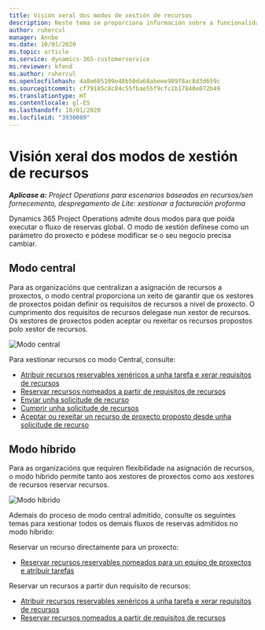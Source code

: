 ```yaml
---
title: Visión xeral dos modos de xestión de recursos
description: Neste tema se proporciona información sobre a funcionalidade de xestión de recursos en Dynamics 365 Project Operations.
author: ruhercul
manager: Annbe
ms.date: 10/01/2020
ms.topic: article
ms.service: dynamics-365-customerservice
ms.reviewer: kfend
ms.author: ruhercul
ms.openlocfilehash: 4a8e605109e48b50da68abeee989f8ac8d3d659c
ms.sourcegitcommit: cf79185c8c84c55fbae55f9cfc1b17840e072b49
ms.translationtype: HT
ms.contentlocale: gl-ES
ms.lasthandoff: 10/01/2020
ms.locfileid: "3930089"
---
```

# <a name="resource-management-modes-overview"></a>Visión xeral dos modos de xestión de recursos

_**Aplícase a:** Project Operations para escenarios baseados en recursos/sen fornecemento, despregamento de Lite: xestionar a facturación proforma_


Dynamics 365 Project Operations admite dous modos para que poida executar o fluxo de reservas global. O modo de xestión defínese como un parámetro do proxecto e pódese modificar se o seu negocio precisa cambiar.    

## <a name="central-mode"></a>Modo central
Para as organizacións que centralizan a asignación de recursos a proxectos, o modo central proporciona un xeito de garantir que os xestores de proxectos poidan definir os requisitos de recursos a nivel de proxecto. O cumprimento dos requisitos de recursos delegase nun xestor de recursos. Os xestores de proxectos poden aceptar ou rexeitar os recursos propostos polo xestor de recursos.

![Modo central](./media/resource-management-central.png)

Para xestionar recursos co modo Central, consulte:

- [Atribuír recursos reservables xenéricos a unha tarefa e xerar requisitos de recursos](https://docs.microsoft.com/dynamics365/project-service/assign-generic-bookable-resource)
- [Reservar recursos nomeados a partir de requisitos de recursos](https://docs.microsoft.com/dynamics365/project-service/book-named-resource)
- [Enviar unha solicitude de recurso](https://docs.microsoft.com/dynamics365/project-service/submit-resource-request)
- [Cumprir unha solicitude de recursos](https://docs.microsoft.com/dynamics365/project-service/resource-management-fulfill-requests)
- [Aceptar ou rexeitar un recurso de proxecto proposto desde unha solicitude de recurso](https://docs.microsoft.com/dynamics365/project-service/accept-reject-proposed-resource)

## <a name="hybrid-mode"></a>Modo híbrido
Para as organizacións que requiren flexibilidade na asignación de recursos, o modo híbrido permite tanto aos xestores de proxectos como aos xestores de recursos reservar recursos.

![Modo híbrido](./media/resource-management-hybrid.png)

Ademais do proceso de modo central admitido, consulte os seguintes temas para xestionar todos os demais fluxos de reservas admitidos no modo híbrido:

Reservar un recurso directamente para un proxecto:
- [Reservar recursos reservables nomeados para un equipo de proxectos e atribuír tarefas](https://docs.microsoft.com/dynamics365/project-service/assign-named-bookable-resource)

Reservar un recursos a partir dun requisito de recursos:
- [Atribuír recursos reservables xenéricos a unha tarefa e xerar requisitos de recursos](https://docs.microsoft.com/dynamics365/project-service/assign-generic-bookable-resource)
- [Reservar recursos nomeados a partir de requisitos de recursos](https://docs.microsoft.com/dynamics365/project-service/book-named-resource)
